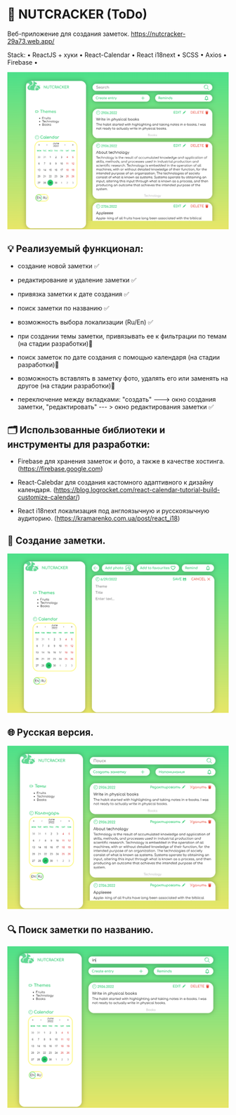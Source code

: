 # 🌰 NUTCRACKER (ToDo) 

Веб-приложение для создания заметок. 
https://nutcracker-29a73.web.app/ 

Stack: • ReactJS + хуки • React-Calendar • React i18next • SCSS • Axios • Firebase •

![Главая страница](https://github.com/ElHilarion/react-todo/blob/master/nutcracker.png)

## 💡 Реализуемый функционал:

- создание новой заметки ✅

- редактирование и удаление заметки ✅

- привязка заметки к дате создания ✅

- поиск заметки по названию ✅

- возможность выбора локализации (Ru/En) ✅

- при создании темы заметки, привязывать ее к фильтрации по темам (на стадии разработки)💭

- поиск заметок по дате создания с помощью календаря (на стадии разработки)💭

- возможность вставлять в заметку фото, удалять его или заменять на другое (на стадии разработки)💭

- переключение между вкладками: "создать" ---> окно создания заметки, "редактировать" --- > окно редактирования заметки ✅

## 🗂 Использованные библиотеки и инструменты для разработки:

- Firebase для хранения заметок и фото, а также в качестве хостинга. (https://firebase.google.com) 

- React-Calebdar для создания кастомного адаптивного к дизайну календаря. (https://blog.logrocket.com/react-calendar-tutorial-build-customize-calendar/)

- React i18next локализация под англоязычную и русскоязычную аудиторию. (https://kramarenko.com.ua/post/react_i18)

## 📝 Создание заметки.

![Создание заметки](https://github.com/ElHilarion/react-todo/blob/master/create_memo.png)

## 🌐 Русская версия.

![Переключение языка](https://github.com/ElHilarion/react-todo/blob/master/ru_version.png)

## 🔍 Поиск заметки по названию.

![Поиск](https://github.com/ElHilarion/react-todo/blob/master/search.png)



